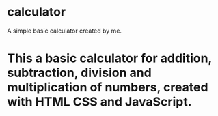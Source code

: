 # calculator
A simple basic calculator created by me.
# This a basic calculator for addition, subtraction, division and multiplication of numbers, created with HTML CSS and JavaScript.
